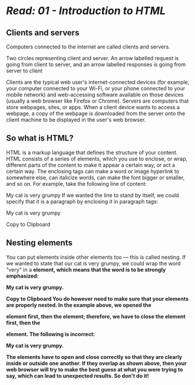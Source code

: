 # *Read: 01 - Introduction to HTML*

## Clients and servers

Computers connected to the internet are called clients and servers. 

Two circles representing client and server. An arrow labelled request is going from client to server, and an arrow labelled responses is going from server to client

Clients are the typical web user's internet-connected devices (for example, your computer connected to your Wi-Fi, or your phone connected to your mobile network) and web-accessing software available on those devices (usually a web browser like Firefox or Chrome).
Servers are computers that store webpages, sites, or apps. When a client device wants to access a webpage, a copy of the webpage is downloaded from the server onto the client machine to be displayed in the user's web browser.

## So what is HTML?

HTML is a markup language that defines the structure of your content. HTML consists of a series of elements, which you use to enclose, or wrap, different parts of the content to make it appear a certain way, or act a certain way. The enclosing tags can make a word or image hyperlink to somewhere else, can italicize words, can make the font bigger or smaller, and so on. For example, take the following line of content:

My cat is very grumpy
If we wanted the line to stand by itself, we could specify that it is a paragraph by enclosing it in paragraph tags:

<p>My cat is very grumpy</p>
Copy to Clipboard

## Nesting elements

You can put elements inside other elements too — this is called nesting. If we wanted to state that our cat is very grumpy, we could wrap the word "very" in a <strong> element, which means that the word is to be strongly emphasized:

<p>My cat is <strong>very</strong> grumpy.</p>
Copy to Clipboard
You do however need to make sure that your elements are properly nested. In the example above, we opened the <p> element first, then the <strong> element; therefore, we have to close the <strong> element first, then the <p> element. The following is incorrect:

<p>My cat is <strong>very grumpy.</p></strong>
The elements have to open and close correctly so that they are clearly inside or outside one another. If they overlap as shown above, then your web browser will try to make the best guess at what you were trying to say, which can lead to unexpected results. So don't do it!
